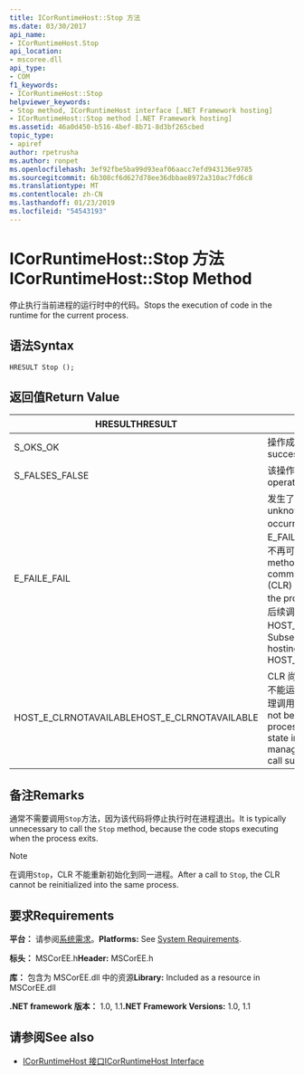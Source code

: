 ```yaml
---
title: ICorRuntimeHost::Stop 方法
ms.date: 03/30/2017
api_name:
- ICorRuntimeHost.Stop
api_location:
- mscoree.dll
api_type:
- COM
f1_keywords:
- ICorRuntimeHost::Stop
helpviewer_keywords:
- Stop method, ICorRuntimeHost interface [.NET Framework hosting]
- ICorRuntimeHost::Stop method [.NET Framework hosting]
ms.assetid: 46a0d450-b516-4bef-8b71-8d3bf265cbed
topic_type:
- apiref
author: rpetrusha
ms.author: ronpet
ms.openlocfilehash: 3ef92fbe5ba99d93eaf06aacc7efd943136e9785
ms.sourcegitcommit: 6b308cf6d627d78ee36dbbae8972a310ac7fd6c8
ms.translationtype: MT
ms.contentlocale: zh-CN
ms.lasthandoff: 01/23/2019
ms.locfileid: "54543193"
---
```

# <a name="icorruntimehoststop-method"></a><span data-ttu-id="c7ead-102">ICorRuntimeHost::Stop 方法</span><span class="sxs-lookup"><span data-stu-id="c7ead-102">ICorRuntimeHost::Stop Method</span></span>
<span data-ttu-id="c7ead-103">停止执行当前进程的运行时中的代码。</span><span class="sxs-lookup"><span data-stu-id="c7ead-103">Stops the execution of code in the runtime for the current process.</span></span>  
  
## <a name="syntax"></a><span data-ttu-id="c7ead-104">语法</span><span class="sxs-lookup"><span data-stu-id="c7ead-104">Syntax</span></span>  
  
```  
HRESULT Stop ();  
```  
  
## <a name="return-value"></a><span data-ttu-id="c7ead-105">返回值</span><span class="sxs-lookup"><span data-stu-id="c7ead-105">Return Value</span></span>  
  
|<span data-ttu-id="c7ead-106">HRESULT</span><span class="sxs-lookup"><span data-stu-id="c7ead-106">HRESULT</span></span>|<span data-ttu-id="c7ead-107">描述</span><span class="sxs-lookup"><span data-stu-id="c7ead-107">Description</span></span>|  
|-------------|-----------------|  
|<span data-ttu-id="c7ead-108">S_OK</span><span class="sxs-lookup"><span data-stu-id="c7ead-108">S_OK</span></span>|<span data-ttu-id="c7ead-109">操作成功。</span><span class="sxs-lookup"><span data-stu-id="c7ead-109">The operation was successful.</span></span>|  
|<span data-ttu-id="c7ead-110">S_FALSE</span><span class="sxs-lookup"><span data-stu-id="c7ead-110">S_FALSE</span></span>|<span data-ttu-id="c7ead-111">该操作未能完成。</span><span class="sxs-lookup"><span data-stu-id="c7ead-111">The operation failed to complete.</span></span>|  
|<span data-ttu-id="c7ead-112">E_FAIL</span><span class="sxs-lookup"><span data-stu-id="c7ead-112">E_FAIL</span></span>|<span data-ttu-id="c7ead-113">发生了未知的灾难性故障。</span><span class="sxs-lookup"><span data-stu-id="c7ead-113">An unknown, catastrophic failure occurred.</span></span> <span data-ttu-id="c7ead-114">如果方法返回 E_FAIL，公共语言运行时 (CLR) 不再可在该过程中使用。</span><span class="sxs-lookup"><span data-stu-id="c7ead-114">If a method returns E_FAIL, the common language runtime (CLR) is no longer usable in the process.</span></span> <span data-ttu-id="c7ead-115">对任何托管 Api 的后续调用返回 HOST_E_CLRNOTAVAILABLE。</span><span class="sxs-lookup"><span data-stu-id="c7ead-115">Subsequent calls to any hosting APIs return HOST_E_CLRNOTAVAILABLE.</span></span>|  
|<span data-ttu-id="c7ead-116">HOST_E_CLRNOTAVAILABLE</span><span class="sxs-lookup"><span data-stu-id="c7ead-116">HOST_E_CLRNOTAVAILABLE</span></span>|<span data-ttu-id="c7ead-117">CLR 尚未加载到进程中，或处于不能运行托管的代码或已成功处理调用的状态。</span><span class="sxs-lookup"><span data-stu-id="c7ead-117">The CLR has not been loaded into a process, or the CLR is in a state in which it cannot run managed code or process the call successfully.</span></span>|  
  
## <a name="remarks"></a><span data-ttu-id="c7ead-118">备注</span><span class="sxs-lookup"><span data-stu-id="c7ead-118">Remarks</span></span>  
 <span data-ttu-id="c7ead-119">通常不需要调用`Stop`方法，因为该代码将停止执行时在进程退出。</span><span class="sxs-lookup"><span data-stu-id="c7ead-119">It is typically unnecessary to call the `Stop` method, because the code stops executing when the process exits.</span></span>  
  
> [!NOTE]
>  <span data-ttu-id="c7ead-120">在调用`Stop`，CLR 不能重新初始化到同一进程。</span><span class="sxs-lookup"><span data-stu-id="c7ead-120">After a call to `Stop`, the CLR cannot be reinitialized into the same process.</span></span>  
  
## <a name="requirements"></a><span data-ttu-id="c7ead-121">要求</span><span class="sxs-lookup"><span data-stu-id="c7ead-121">Requirements</span></span>  
 <span data-ttu-id="c7ead-122">**平台：** 请参阅[系统需求](../../../../docs/framework/get-started/system-requirements.md)。</span><span class="sxs-lookup"><span data-stu-id="c7ead-122">**Platforms:** See [System Requirements](../../../../docs/framework/get-started/system-requirements.md).</span></span>  
  
 <span data-ttu-id="c7ead-123">**标头：** MSCorEE.h</span><span class="sxs-lookup"><span data-stu-id="c7ead-123">**Header:** MSCorEE.h</span></span>  
  
 <span data-ttu-id="c7ead-124">**库：** 包含为 MSCorEE.dll 中的资源</span><span class="sxs-lookup"><span data-stu-id="c7ead-124">**Library:** Included as a resource in MSCorEE.dll</span></span>  
  
 <span data-ttu-id="c7ead-125">**.NET framework 版本：** 1.0, 1.1</span><span class="sxs-lookup"><span data-stu-id="c7ead-125">**.NET Framework Versions:** 1.0, 1.1</span></span>  
  
## <a name="see-also"></a><span data-ttu-id="c7ead-126">请参阅</span><span class="sxs-lookup"><span data-stu-id="c7ead-126">See also</span></span>
- [<span data-ttu-id="c7ead-127">ICorRuntimeHost 接口</span><span class="sxs-lookup"><span data-stu-id="c7ead-127">ICorRuntimeHost Interface</span></span>](../../../../docs/framework/unmanaged-api/hosting/icorruntimehost-interface.md)
